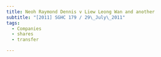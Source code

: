 ```yaml
---
title: Neoh Raymond Dennis v Liew Leong Wan and another
subtitle: "[2011] SGHC 179 / 29\_July\_2011"
tags:
  - Companies
  - shares
  - transfer

---
```


